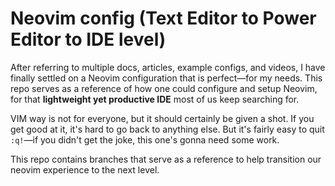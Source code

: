 # Neovim config (Text Editor to Power Editor to IDE level)

After referring to multiple docs, articles, example configs, and videos, I have finally settled on a Neovim configuration that is perfect—for my needs.
This repo serves as a reference of how one could configure and setup Neovim, for that **lightweight yet productive IDE** most of us keep searching for.

VIM way is not for everyone, but it should certainly be given a shot. If you get good at it, it's hard to go back to anything else.
But it's fairly easy to quit `:q!`—if you didn't get the joke, this one's gonna need some work.

This repo contains branches that serve as a reference to help transition our neovim experience to the next level.
